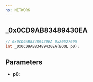 ```yaml
---
ns: NETWORK
---
```

## _0x0CD9AB83489430EA

```c
// 0x0CD9AB83489430EA 0x20527695
int _0x0CD9AB83489430EA(BOOL p0);
```

## Parameters
* **p0**:

